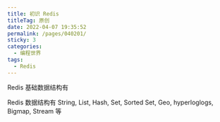 ```yaml
---
title: 初识 Redis 
titleTag: 原创
date: 2022-04-07 19:35:52
permalink: /pages/040201/
sticky: 3
categories:
  - 编程世界
tags:
  - Redis
---
```


Redis 基础数据结构有


Redis 数据结构有 String, List, Hash, Set, Sorted Set, Geo, hyperloglogs, Bigmap, Stream 等
